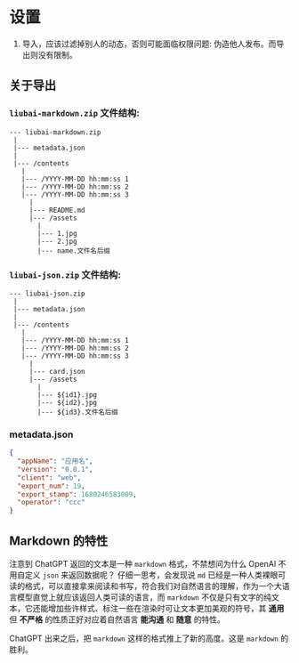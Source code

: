 # 设置

1. 导入，应该过滤掉别人的动态，否则可能面临权限问题: 伪造他人发布。而导出则没有限制。


## 关于导出

### `liubai-markdown.zip` 文件结构:

```
--- liubai-markdown.zip
 |
 |--- metadata.json
 |
 |--- /contents
   |
   |--- /YYYY-MM-DD hh:mm:ss 1
   |--- /YYYY-MM-DD hh:mm:ss 2
   |--- /YYYY-MM-DD hh:mm:ss 3
     |
     |--- README.md
     |--- /assets
       |
       |--- 1.jpg
       |--- 2.jpg
       |--- name.文件名后缀
```

### `liubai-json.zip` 文件结构:

```
--- liubai-json.zip
 |
 |--- metadata.json
 |
 |--- /contents
   |
   |--- /YYYY-MM-DD hh:mm:ss 1
   |--- /YYYY-MM-DD hh:mm:ss 2
   |--- /YYYY-MM-DD hh:mm:ss 3
     |
     |--- card.json
     |--- /assets
       |
       |--- ${id1}.jpg
       |--- ${id2}.jpg
       |--- ${id3}.文件名后缀
```

### metadata.json

```json
{
  "appName": "应用名",
  "version": "0.0.1",
  "client": "web",
  "export_num": 19,
  "export_stamp": 1680246583009,
  "operator": "ccc"
}
```

## Markdown 的特性

注意到 ChatGPT 返回的文本是一种 `markdown` 格式，不禁想问为什么 OpenAI 不用自定义 `json` 来返回数据呢？
仔细一思考，会发现说 `md` 已经是一种人类裸眼可读的格式，可以直接拿来阅读和书写，符合我们对自然语言的理解，作为一个大语言模型直觉上就应该返回人类可读的语言，而 `markdown` 不仅是只有文字的纯文本，它还能增加些许样式、标注一些在渲染时可让文本更加美观的符号，其 **通用** 但 **不严格** 的性质正好对应着自然语言 **能沟通** 和 **随意** 的特性。

ChatGPT 出来之后，把 `markdown` 这样的格式推上了新的高度。这是 `markdown` 的胜利。
